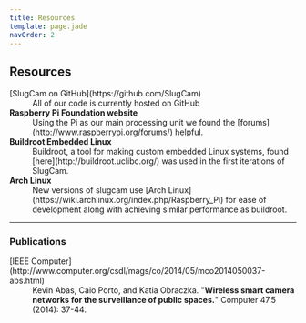 ```yaml
---
title: Resources
template: page.jade
navOrder: 2
---
```


## Resources

<dl>
  <dt>[SlugCam on GitHub](https://github.com/SlugCam)</dt>
  <dd>All of our code is currently hosted on GitHub</dd>
   <dt><b>Raspberry Pi Foundation website</b></dt>
  <dd>Using the Pi as our main processing unit we found the [forums](http://www.raspberrypi.org/forums/) helpful.</dd>
  <dt><b>Buildroot Embedded Linux</b></dt>
  <dd>Buildroot, a tool for making custom embedded Linux systems, found [here](http://buildroot.uclibc.org/) was used in the first iterations of SlugCam.</dd>
  <dt><b>Arch Linux</b></dt>
  <dd>New versions of slugcam use [Arch Linux](https://wiki.archlinux.org/index.php/Raspberry_Pi) for ease of development along with achieving similar performance as buildroot.</dd>
</dl>

___

### Publications
<dl>
<dt>[IEEE Computer](http://www.computer.org/csdl/mags/co/2014/05/mco2014050037-abs.html)</dt>
<dd>Kevin Abas, Caio Porto, and Katia Obraczka. "<b>Wireless smart camera networks for the surveillance of public spaces.</b>" Computer 47.5 (2014): 37-44.</dd>
</dl>